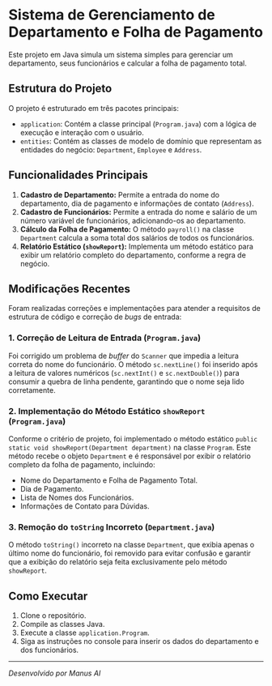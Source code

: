 # Sistema de Gerenciamento de Departamento e Folha de Pagamento

Este projeto em Java simula um sistema simples para gerenciar um departamento, seus funcionários e calcular a folha de pagamento total.

## Estrutura do Projeto

O projeto é estruturado em três pacotes principais:

*   `application`: Contém a classe principal (`Program.java`) com a lógica de execução e interação com o usuário.
*   `entities`: Contém as classes de modelo de domínio que representam as entidades do negócio: `Department`, `Employee` e `Address`.

## Funcionalidades Principais

1.  **Cadastro de Departamento:** Permite a entrada do nome do departamento, dia de pagamento e informações de contato (`Address`).
2.  **Cadastro de Funcionários:** Permite a entrada do nome e salário de um número variável de funcionários, adicionando-os ao departamento.
3.  **Cálculo da Folha de Pagamento:** O método `payroll()` na classe `Department` calcula a soma total dos salários de todos os funcionários.
4.  **Relatório Estático (`showReport`):** Implementa um método estático para exibir um relatório completo do departamento, conforme a regra de negócio.

## Modificações Recentes

Foram realizadas correções e implementações para atender a requisitos de estrutura de código e correção de *bugs* de entrada:

### 1. Correção de Leitura de Entrada (`Program.java`)

Foi corrigido um problema de *buffer* do `Scanner` que impedia a leitura correta do nome do funcionário. O método `sc.nextLine()` foi inserido após a leitura de valores numéricos (`sc.nextInt()` e `sc.nextDouble()`) para consumir a quebra de linha pendente, garantindo que o nome seja lido corretamente.

### 2. Implementação do Método Estático `showReport` (`Program.java`)

Conforme o critério de projeto, foi implementado o método estático `public static void showReport(Department department)` na classe `Program`. Este método recebe o objeto `Department` e é responsável por exibir o relatório completo da folha de pagamento, incluindo:

*   Nome do Departamento e Folha de Pagamento Total.
*   Dia de Pagamento.
*   Lista de Nomes dos Funcionários.
*   Informações de Contato para Dúvidas.

### 3. Remoção do `toString` Incorreto (`Department.java`)

O método `toString()` incorreto na classe `Department`, que exibia apenas o último nome do funcionário, foi removido para evitar confusão e garantir que a exibição do relatório seja feita exclusivamente pelo método `showReport`.

## Como Executar

1.  Clone o repositório.
2.  Compile as classes Java.
3.  Execute a classe `application.Program`.
4.  Siga as instruções no console para inserir os dados do departamento e dos funcionários.

---
*Desenvolvido por Manus AI*

